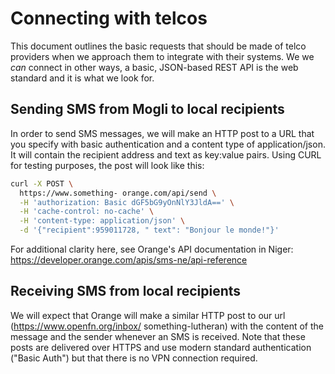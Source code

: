 # Connecting with telcos
This document outlines the basic requests that should be made of telco providers when we approach them to integrate with their systems. We we _can_ connect in other ways, a basic, JSON-based REST API is the web standard and it is what we look for.

## Sending SMS from Mogli to local recipients
In order to send SMS messages, we will make an HTTP post to a URL that you specify with basic authentication and a content type of application/json. It will contain the recipient address and text as key:value pairs. Using CURL for testing purposes, the post will look like this: 
 
```sh
curl -X POST \
  https://www.something- orange.com/api/send \
  -H 'authorization: Basic dGF5bG9yOnNlY3JldA==' \
  -H 'cache-control: no-cache' \
  -H 'content-type: application/json' \
  -d '{"recipient":959011728, " text": "Bonjour le monde!"}'
```

For additional clarity here, see Orange's API documentation in Niger: https://developer.orange.com/apis/sms-ne/api-reference
 
## Receiving SMS from local recipients
We will expect that Orange will make a similar HTTP post to our url (https://www.openfn.org/inbox/ something-lutheran) with the content of the message and the sender whenever an SMS is received.
Note that these posts are delivered over HTTPS and use modern standard authentication ("Basic Auth") but that there is no VPN connection required.
